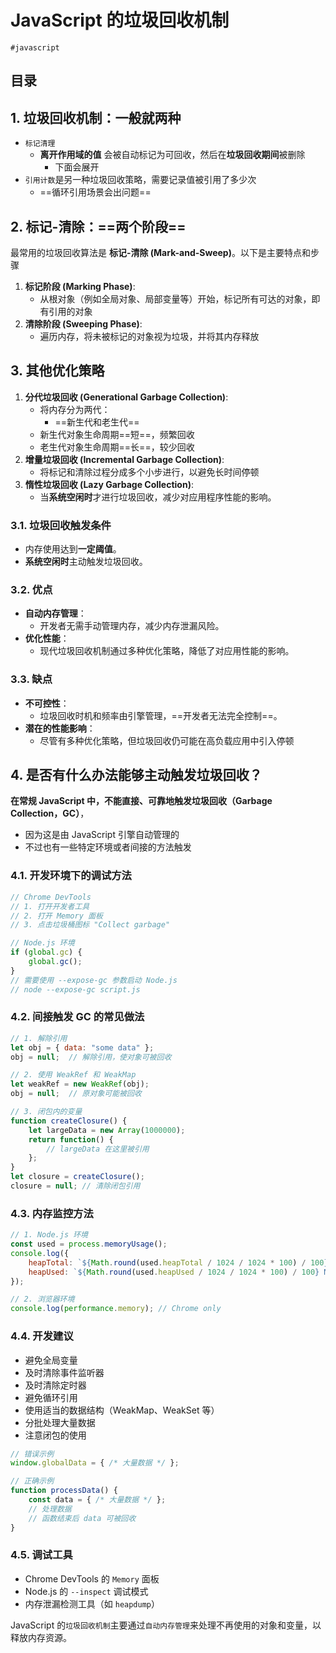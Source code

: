 
# JavaScript 的垃圾回收机制

`#javascript` 


## 目录
<!-- toc -->
 ## 1. 垃圾回收机制：一般就两种 

- `标记清理`
	- **离开作用域的值** 会被自动标记为可回收，然后在**垃圾回收期间**被删除
		- 下面会展开
- `引用计数`是另一种垃圾回收策略，需要记录值被引用了多少次
	- ==循环引用场景会出问题==

## 2. 标记-清除：==两个阶段==

最常用的垃圾回收算法是 **标记-清除 (Mark-and-Sweep)**。以下是主要特点和步骤
1. **标记阶段 (Marking Phase)**:
	- 从根对象（例如全局对象、局部变量等）开始，标记所有可达的对象，即有引用的对象
2. **清除阶段 (Sweeping Phase)**:
	- 遍历内存，将未被标记的对象视为垃圾，并将其内存释放

## 3. 其他优化策略

1. **分代垃圾回收 (Generational Garbage Collection)**:
	- 将内存分为两代：
		- ==新生代和老生代==
	- 新生代对象生命周期==短==，频繁回收
	- 老生代对象生命周期==长==，较少回收
2. **增量垃圾回收 (Incremental Garbage Collection)**:
	- 将标记和清除过程分成多个小步进行，以避免长时间停顿
3. **惰性垃圾回收 (Lazy Garbage Collection)**:
	- 当**系统空闲时**才进行垃圾回收，减少对应用程序性能的影响。

### 3.1. 垃圾回收触发条件

- 内存使用达到**一定阈值**。
- **系统空闲时**主动触发垃圾回收。

### 3.2. 优点

- **自动内存管理**：
	- 开发者无需手动管理内存，减少内存泄漏风险。
- **优化性能**：
	- 现代垃圾回收机制通过多种优化策略，降低了对应用性能的影响。

### 3.3. 缺点

- **不可控性**：
	- 垃圾回收时机和频率由引擎管理，==开发者无法完全控制==。
- **潜在的性能影响**：
	- 尽管有多种优化策略，但垃圾回收仍可能在高负载应用中引入停顿


## 4. 是否有什么办法能够主动触发垃圾回收？

**在常规 JavaScript 中，不能直接、可靠地触发垃圾回收（Garbage Collection，GC）**，
- 因为这是由 JavaScript 引擎自动管理的
- 不过也有一些特定环境或者间接的方法触发

### 4.1. 开发环境下的调试方法

```javascript hl:1,10
// Chrome DevTools
// 1. 打开开发者工具
// 2. 打开 Memory 面板
// 3. 点击垃圾桶图标 "Collect garbage"

// Node.js 环境
if (global.gc) {
    global.gc();
}
// 需要使用 --expose-gc 参数启动 Node.js
// node --expose-gc script.js
```

### 4.2. 间接触发 GC 的常见做法

```javascript hl:6
// 1. 解除引用
let obj = { data: "some data" };
obj = null;  // 解除引用，使对象可被回收

// 2. 使用 WeakRef 和 WeakMap
let weakRef = new WeakRef(obj);
obj = null;  // 原对象可能被回收

// 3. 闭包内的变量
function createClosure() {
    let largeData = new Array(1000000);
    return function() {
        // largeData 在这里被引用
    };
}
let closure = createClosure();
closure = null; // 清除闭包引用
```

### 4.3. 内存监控方法

```javascript hl:9
// 1. Node.js 环境
const used = process.memoryUsage();
console.log({
    heapTotal: `${Math.round(used.heapTotal / 1024 / 1024 * 100) / 100} MB`,
    heapUsed: `${Math.round(used.heapUsed / 1024 / 1024 * 100) / 100} MB`
});

// 2. 浏览器环境
console.log(performance.memory); // Chrome only
```

### 4.4. 开发建议

- 避免全局变量
- 及时清除事件监听器
- 及时清除定时器
- 避免循环引用
- 使用适当的数据结构（WeakMap、WeakSet 等）
- 分批处理大量数据
- 注意闭包的使用

```javascript
// 错误示例
window.globalData = { /* 大量数据 */ };

// 正确示例
function processData() {
    const data = { /* 大量数据 */ };
    // 处理数据
    // 函数结束后 data 可被回收
}
```

### 4.5. 调试工具

- Chrome DevTools 的 `Memory` 面板
- Node.js 的 `--inspect` 调试模式
- 内存泄漏检测工具（如 `heapdump`）

JavaScript 的`垃圾回收机制`主要通过`自动内存管理`来处理不再使用的对象和变量，以释放内存资源。

